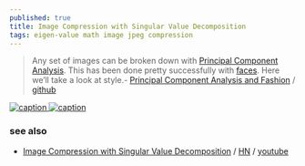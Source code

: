 ```yaml
---
published: true
title: Image Compression with Singular Value Decomposition
tags: eigen-value math image jpeg compression
---
```

> Any set of images can be broken down with [Principal Component Analysis](http://setosa.io/ev/principal-component-analysis/). This has been done pretty successfully with [faces](https://en.wikipedia.org/wiki/Eigenface). Here we’ll take a look at style.- [Principal Component Analysis and Fashion](https://medium.com/hackerati/eigenstyle-8c52cc979029) /  [github](https://github.com/graceavery/Eigenstyle)

[![caption](https://camo.githubusercontent.com/76deac74734eac6536a87e9da382434d82bcbac20d123a579e86c8eb96171b4d/687474703a2f2f677261636561766572792e636f6d2f656967656e7374796c652f365f6f726967696e616c2e706e67) ![caption](https://camo.githubusercontent.com/2f2e055359562af34a96f172a70a81a776d5c53b0d659b927dea620274a0c99d/687474703a2f2f677261636561766572792e636f6d2f656967656e7374796c652f365f7265637265617465642e706e67)](https://github.com/graceavery/Eigenstyle)

### see also
- [Image Compression with Singular Value Decomposition](http://timbaumann.info/svd-image-compression-demo/) / [HN](https://news.ycombinator.com/item?id=34731679) / [youtube](https://www.youtube.com/watch?v=QQ8vxj-9OfQ)
